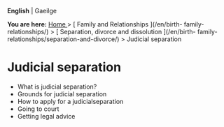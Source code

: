 **English** |  Gaeilge 

**You are here:** [ Home ](/en/) > [ Family and Relationships ](/en/birth-
family-relationships/) > [ Separation, divorce and dissolution ](/en/birth-
family-relationships/separation-and-divorce/) > Judicial separation

#  Judicial separation

  * What is judicial separation? 
  * Grounds for judicial separation 
  * How to apply for a judicialseparation 
  * Going to court 
  * Getting legal advice 
